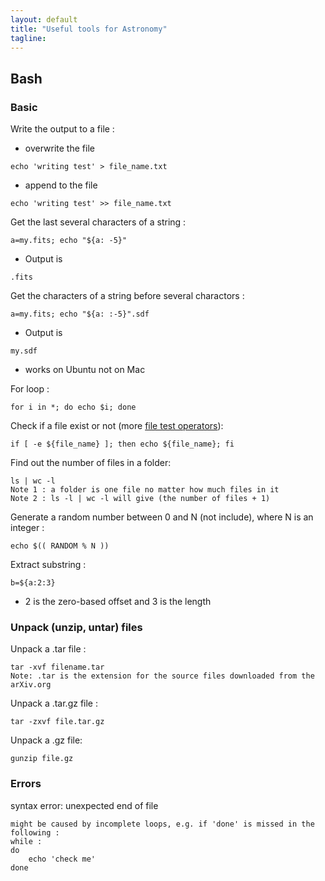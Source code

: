 ```yaml
---                                                                                                                                                                                                                                                       
layout: default
title: "Useful tools for Astronomy"
tagline: 
---
```


## Bash

### Basic

Write the output to a file :
- overwrite the file
```
echo 'writing test' > file_name.txt
```
- append to the file
```
echo 'writing test' >> file_name.txt
```

Get the last several characters of a string :
```
a=my.fits; echo "${a: -5}"
```
- Output is
```
.fits
```

Get the characters of a string before several charactors :
```
a=my.fits; echo "${a: :-5}".sdf
```
- Output is
```
my.sdf
```
- works on Ubuntu not on Mac

For loop :
```
for i in *; do echo $i; done
```

Check if a file exist or not (more [file test operators](https://www.tldp.org/LDP/abs/html/fto.html)):
```
if [ -e ${file_name} ]; then echo ${file_name}; fi
```

Find out the number of files in a folder:
```
ls | wc -l
Note 1 : a folder is one file no matter how much files in it
Note 2 : ls -l | wc -l will give (the number of files + 1)
```

Generate a random number between 0 and N (not include), where N is an integer :
```
echo $(( RANDOM % N )) 
```

Extract substring :
```
b=${a:2:3}
```
- 2 is the zero-based offset and 3 is the length



### Unpack (unzip, untar) files

Unpack a .tar file :
```
tar -xvf filename.tar
Note: .tar is the extension for the source files downloaded from the arXiv.org 
```

Unpack a .tar.gz file :
```
tar -zxvf file.tar.gz
```

Unpack a .gz file:
```
gunzip file.gz
```

### Errors

syntax error: unexpected end of file
```
might be caused by incomplete loops, e.g. if 'done' is missed in the following :
while :
do
    echo 'check me'
done
```
